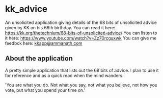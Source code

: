 # kk_advice

An unsolicited application giving details of the 68 bits of unsolicited advice given by KK on his 68th birthday.
You can read it here: https://kk.org/thetechnium/68-bits-of-unsolicited-advice/ 
You can listen to it here: https://www.youtube.com/watch?v=Zz70rcguxwk
You can give me feedbck here: kkapp@ammanath.com

## About the application

A pretty simple  application that lists out the 68 bits of advice. 
I plan to use it for reference and as a quick read when the mind wanders.

 'You are what you do. Not what you say, not what you believe, not how you vote, but what you spend your time on.'


